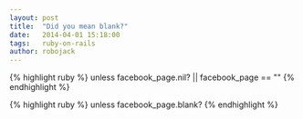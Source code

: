 ```yaml
---
layout: post
title:  "Did you mean blank?"
date:   2014-04-01 15:18:00
tags:   ruby-on-rails
author: robojack
---
```



{% highlight ruby %}
unless facebook_page.nil? || facebook_page == ""
{% endhighlight %}

{% highlight ruby %}
unless facebook_page.blank?
{% endhighlight %}